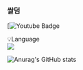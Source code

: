 ### 쌀덤

[![Youtube Badge](https://img.shields.io/badge/Youtube-ff0000?style=flat-square&logo=youtube&link=https://www.youtube.com/@ricedum)

<p display="inline-block">
    💡Language <br>
    <img src="https://img.shields.io/badge/JAVA-007396?style=for-the-badge&logo=java&logoColor=white">
</p>

![Anurag's GitHub stats](https://github-readme-stats.vercel.app/api?username=ricedum&show_icons=true&theme=radical)
